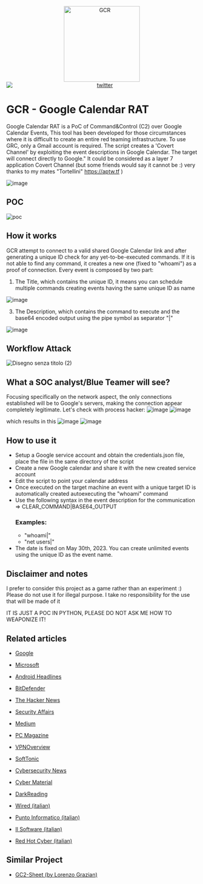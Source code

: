 <p align="center">
  <img alt="GCR" src="https://github.com/MrSaighnal/GCR-Google-Calendar-RAT/blob/main/images/logo.png?raw=true" height="200" /><br />
<a href="https://twitter.com/mrsaighnal"><img src="https://img.shields.io/twitter/follow/mrsaighnal?style=social" alt="twitter" style="text-align:center;display:block;"></a>
 
</p>
<p align="left">

# GCR - Google Calendar RAT
Google Calendar RAT is a PoC of Command&amp;Control (C2) over Google Calendar Events, This tool has been developed for those circumstances where it is difficult to create an entire red teaming infrastructure. To use GRC, only a Gmail account is required.
The script creates a 'Covert Channel' by exploiting the event descriptions in Google Calendar. The target will connect directly to Google."
It could be considered as a layer 7 application Covert Channel (but some friends would say it cannot be :) very thanks to my mates "Tortellini" https://aptw.tf )

![image](https://github.com/MrSaighnal/GCR-Google-Calendar-RAT/assets/47419260/8e4e1f83-8141-408d-8910-e8e92896b8e4)

## POC
![poc](https://github.com/MrSaighnal/GCR-Google-Calendar-RAT/assets/47419260/b83e6f28-36bd-454d-9c04-87095a280b1a)

## How it works
GCR attempt to connect to a valid shared Google Calendar link and after generating a unique ID check for any yet-to-be-executed commands.
If it is not able to find any command, it creates a new one (fixed to "whoami") as a proof of connection.
Every event is composed by two part:
1. The Title, which contains the unique ID, it means you can schedule multiple commands creating events having the same unique ID as name


![image](https://github.com/MrSaighnal/GCR-Google-Calendar-RAT/assets/47419260/df999259-3b1b-419f-b555-204fc5dc2dbf)

3. The Description, which contains the command to execute and the base64 encoded output using the pipe symbol as separator "|"


![image](https://github.com/MrSaighnal/GCR-Google-Calendar-RAT/assets/47419260/5f2630e2-5591-48d1-bae2-5695afa8a33e)

## Workflow Attack
![Disegno senza titolo (2)](https://github.com/MrSaighnal/GCR-Google-Calendar-RAT/assets/47419260/99bec717-4e9a-4880-9a5a-b038666441b6)



## What a SOC analyst/Blue Teamer will see?
Focusing specifically on the network aspect, the only connections established will be to Google's servers, making the connection appear completely legitimate.
Let's check with process hacker:
![image](https://github.com/MrSaighnal/GCR-Google-Calendar-RAT/assets/47419260/a2bf1f24-90a6-49ab-9a12-bcc7c999e2b3)
![image](https://github.com/MrSaighnal/GCR-Google-Calendar-RAT/assets/47419260/66dbd7b5-4060-4829-9229-99bb0c5a19e5)


which results in this
![image](https://github.com/MrSaighnal/GCR-Google-Calendar-RAT/assets/47419260/244e9acf-44a9-45b7-92f5-f61d911446a3)
![image](https://github.com/MrSaighnal/GCR-Google-Calendar-RAT/assets/47419260/14c875fc-c28f-45d6-94c1-64e3dd02606b)



## How to use it
- Setup a Google service account and obtain the credentials.json file, place the file in the same directory of the script
- Create a new Google calendar and share it with the new created service account
- Edit the script to point your calendar address
- Once executed on the target machine an event with a unique target ID is automatically created autoexecuting the "whoami" command
- Use the following syntax in the event description for the communication =>   CLEAR_COMMAND|BASE64_OUTPUT
  ### Examples:
  - "whoami|"
  - "net users|"
- The date is fixed on May 30th, 2023. You can create unlimited events using the unique ID as the event name.

## Disclaimer and notes
I prefer to consider this project as a game rather than an experiment :)
Please do not use it for illegal purpose.
I take no responsibility for the use that will be made of it

IT IS JUST A POC IN PYTHON, PLEASE DO NOT ASK ME HOW TO WEAPONIZE IT!

## Related articles

- [Google](https://services.google.com/fh/files/blogs/gcat_threathorizons_full_oct2023.pdf)

- [Microsoft](https://www.msn.com/en-us/news/technology/even-google-calendar-isnt-safe-from-hackers-any-more/ar-AA1juBQk)

- [Android Headlines](https://www.androidheadlines.com/2023/11/google-calendar-exploited-new-remote-access-trojan-rat.html)

- [BitDefender](https://www.bitdefender.com/blog/hotforsecurity/google-warns-of-google-calendar-rat-exploit-in-security-report/)

- [The Hacker News](https://thehackernews.com/2023/11/google-warns-of-hackers-absing-calendar.html)

- [Security Affairs](https://securityaffairs.com/153700/hacking/google-calendar-rat-attacks.html)

- [Medium](https://chennylmf.medium.com/unveiling-the-cunning-a-demo-of-google-calendar-rat-exploiting-calendar-service-for-c2-operations-d6ee0b2f8011)

- [PC Magazine](https://www.pcmag.com/news/google-calendar-is-a-potential-tool-for-hackers-to-control-malware)

- [VPNOverview](https://vpnoverview.com/news/google-calendar-can-be-used-to-spread-malware-report-warns/)

- [SoftTonic](https://en.softonic.com/articles/not-even-google-calendar-is-free-from-hackers)

- [Cybersecurity News](https://cybersecuritynews.com/google-calendar-rat/)

- [Cyber Material](https://cybermaterial.com/threat-actors-exploit-google-calendar/)

- [DarkReading](https://www.darkreading.com/cloud/google-cloud-rat-calendar-events-command-and-control)

- [Wired (italian)](https://www.wired.it/article/google-calendar-attacchi-informatici-malware/)

- [Punto Informatico (italian)](https://www.punto-informatico.it/google-calendar-nuovo-bersaglio-hacker/)

- [Il Software (italian)](https://www.ilsoftware.it/google-calendar-rat-hacker-sfruttano-calendar-per-i-loro-attacchi/)

- [Red Hot Cyber (italian)](https://www.redhotcyber.com/post/google-calendar-utilizzato-come-comand-control-per-la-gestione-dei-malware/)

## Similar Project

- [GC2-Sheet (by Lorenzo Grazian)](https://github.com/looCiprian/GC2-sheet)
